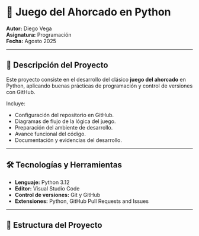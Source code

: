 # 🎯 Juego del Ahorcado en Python

**Autor:** Diego Vega  
**Asignatura:** Programación  
**Fecha:** Agosto 2025  

---

## 📌 Descripción del Proyecto
Este proyecto consiste en el desarrollo del clásico **juego del ahorcado** en Python, aplicando buenas prácticas de programación y control de versiones con GitHub.  

Incluye:
- Configuración del repositorio en GitHub.
- Diagramas de flujo de la lógica del juego.
- Preparación del ambiente de desarrollo.
- Avance funcional del código.
- Documentación y evidencias del desarrollo.

---

## 🛠️ Tecnologías y Herramientas
- **Lenguaje:** Python 3.12
- **Editor:** Visual Studio Code
- **Control de versiones:** Git y GitHub
- **Extensiones:** Python, GitHub Pull Requests and Issues

---

## 📂 Estructura del Proyecto
